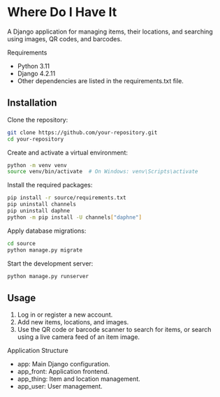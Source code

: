 # Where Do I Have It
A Django application for managing items, their locations, and searching using images, QR codes, and barcodes.

Requirements
- Python 3.11
- Django 4.2.11
- Other dependencies are listed in the requirements.txt file.
## Installation
Clone the repository:
```bash
git clone https://github.com/your-repository.git
cd your-repository
```
Create and activate a virtual environment:
```bash
python -m venv venv
source venv/bin/activate  # On Windows: venv\Scripts\activate
```
Install the required packages:
```bash
pip install -r source/requirements.txt
pip uninstall channels
pip uninstall daphne
python -m pip install -U channels["daphne"]
```
Apply database migrations:
```bash
cd source
python manage.py migrate
```
Start the development server:
```bash
python manage.py runserver
```
## Usage
1. Log in or register a new account.
2. Add new items, locations, and images.
3. Use the QR code or barcode scanner to search for items, or search using a live camera feed of an item image.

Application Structure
* app: Main Django configuration.
* app_front: Application frontend.
* app_thing: Item and location management.
* app_user: User management.